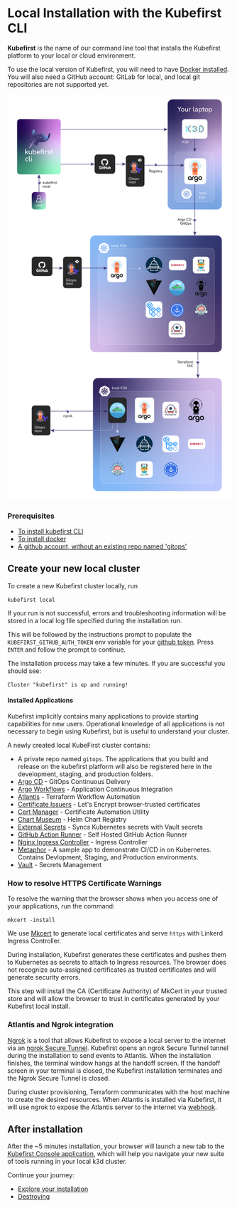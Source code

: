 # Local Installation with the Kubefirst CLI

**Kubefirst** is the name of our command line tool that installs the Kubefirst platform to your local or cloud environment.

To use the local version of Kubefirst, you will need to have [Docker installed](https://docs.docker.com/get-docker/). You will also need a GitHub account: GitLab for local, and local git repositories are not supported yet.

![Kubefirst local installation diagram](../../img/kubefirst/local/kubefirst-cluster-create.png)

### Prerequisites

- [To install kubefirst CLI](../overview.html#how-to-install-kubefirst-cli)
- [To install docker](https://docs.docker.com/get-docker/)
- [A github account, without an existing repo named 'gitops'](https://github.com/)

## Create your new local cluster

To create a new Kubefirst cluster locally, run

```shell
kubefirst local
```

If your run is not successful, errors and troubleshooting information will be stored in a local log file specified during the installation run.

This will be followed by the instructions prompt to populate the `KUBEFIRST_GITHUB_AUTH_TOKEN` env variable for your [github token](../common/github-token.md). Press `ENTER` and follow the prompt to continue.

The installation process may take a few minutes. If you are successful you should see:

```shell
Cluster "kubefirst" is up and running!
```

#### Installed Applications

Kubefirst implicitly contains many applications to provide starting capabilities for new users. Operational knowledge of all applications is not necessary to begin using Kubefirst, but is useful to understand your cluster.

A newly created local KubeFirst cluster contains:

- A private repo named `gitops`. The applications that you build and release on the kubefirst platform will also be registered here in the development, staging, and production folders. 
- [Argo CD](https://github.com/argoproj/argo-cd) - GitOps Continuous Delivery
- [Argo Workflows](https://argoproj.github.io/argo-workflows/) - Application Continuous Integration
- [Atlantis](https://www.runatlantis.io/) - Terraform Workflow Automation
- [Certificate Issuers](https://letsencrypt.org/certificates/) - Let's Encrypt browser-trusted certificates
- [Cert Manager](https://github.com/cert-manager/cert-manager) - Certificate Automation Utility
- [Chart Museum](https://github.com/helm/chartmuseum) - Helm Chart Registry
- [External Secrets](https://github.com/external-secrets/kubernetes-external-secrets) - Syncs Kubernetes secrets with Vault secrets
- [GitHub Action Runner](https://github.com/features/actions) - Self Hosted GitHub Action Runner
- [Nginx Ingress Controller](https://docs.nginx.com/nginx-ingress-controller/intro/overview/) - Ingress Controller
- [Metaphor](https://github.com/kubefirst/metaphor-frontend-template) - A sample app to demonstrate CI/CD in on Kubernetes. Contains Devlopment, Staging, and Production environments.
- [Vault](https://github.com/hashicorp/vault) - Secrets Management

### How to resolve HTTPS Certificate Warnings

To resolve the warning that the browser shows when you access one of your applications, run the command:
```shel
mkcert -install
```
 We use [Mkcert](https://github.com/FiloSottile/mkcert) to generate local certificates and serve `https` with Linkerd Ingress Controller.

During installation, Kubefirst generates these certificates and pushes them to Kubernetes as secrets to attach to Ingress resources. The browser does not recognize auto-assigned certificates as trusted certificates and will generate security errors. 

This step will install the CA (Certificate Authority) of MkCert in your trusted store and will allow the browser to trust in certificates generated by your Kubefirst local install.

### Atlantis and Ngrok integration

[Ngrok](https://ngrok.com/) is a tool that allows Kubefirst to expose a local server to the internet via an [ngrok Secure Tunnel](https://ngrok.com/docs/secure-tunnels/). Kubefirst opens an ngrok Secure Tunnel tunnel during the installation to send events to Atlantis. When the installation finishes, the terminal window hangs at the handoff screen.
If the handoff screen in your terminal is closed, the Kubefirst installation terminates and the Ngrok Secure Tunnel is closed.

During cluster provisioning, Terraform communicates with the host machine to create the desired resources. When Atlantis is installed via Kubefirst, it will use ngrok to expose the Atlantis server to the internet via [webhook](https://zapier.com/blog/what-are-webhooks/?utm_source=google&utm_medium=cpc&utm_campaign=gaw-usa-nua-search-blog-dsa&utm_adgroup=DSA-Guides-What_are_webhooks&utm_term=&utm_content=_pcrid_630760751271_pkw__pmt__pdv_c_slid__pgrid_145358980000_ptaid_dsa-1873981911115_&gclid=Cj0KCQiAw8OeBhCeARIsAGxWtUxZLa8mXxQUt484tVLVjTCCl3zlHEmklG2Gu-EXdy1u521wyIg6EcoaAlS5EALw_wcB).

## After installation

After the ~5 minutes installation, your browser will launch a new tab to the [Kubefirst Console application](https://github.com/kubefirst/console), which will help you navigate your new suite of tools running in your local k3d cluster.

Continue your journey: 

- [Explore your installation](./explore.md)
- [Destroying](./destroy.md)
